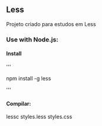 ## Less

Projeto criado para estudos em Less

### Use with Node.js:

#### Install

'''

npm install -g less

'''

#### Compilar:

lessc styles.less styles.css




